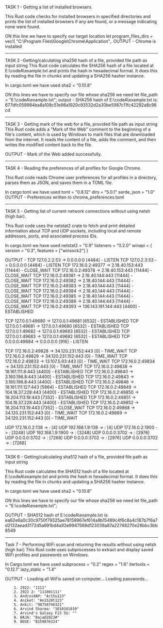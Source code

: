 TASK 1 - Getting a list of installed browsers

This Rust code checks for installed browsers in specified directories and prints the list of installed browsers if any are found, or a message indicating none were found.

ON this line we have to specify our target location 
let program_files_dirs = vec![
        "C:\\Program Files\\Google\\Chrome\\Application",.
		OUTPUT - Chrome is installed
  
--------------------------------------------------------------------------------------------------------------------------------------------------------------------
  
  
TASK 2 -Getting/calculating sha256 hash of a file, provided file path as input string
 This Rust code calculates the SHA256 hash of a file located at E:\codeA\example.txt and prints the hash in hexadecimal format. It does this by reading the file in 
 chunks and updating a SHA256 hasher instance.

 In  cargo.toml we have used 
  sha2 = "0.10.8"
 
  ON this lines we have to specify our file whose sha256 we need
  let file_path = "E:\\codeA\\example.txt";
  output - SHA256 hash of E:\codeA\example.txt is: 677dfc059984ba8a108c51e96a1920c93532d2a30be5987c11fc42292a8c98cd

  ------------------------------------------------------------------------------------------------------------------------------------------------------------------

 TASK 3 - Getting mark of the web for a file, provided file path as input string
   This Rust code adds a "Mark of the Web" comment to the beginning of a file's content, which is used by Windows to mark files that are downloaded from the 
  internet. It reads the content of a file, adds the comment, and then writes the modified content back to the file.

  OUTPUT - Mark of the Web added successfully.

--------------------------------------------------------------------------------------------------------------------------------------------------------------------
TASK 4 - Reading the preferences of all profiles for Google Chrome. 

This Rust code reads Chrome user preferences for all profiles in a directory, parses them as JSON, and saves them in a TOML file.

In cargo.toml we have used
toml = "0.8.12" 
dirs = "5.0.1"
serde_json = "1.0"
OUTPUT - Preferences written to chrome_preferences.toml

--------------------------------------------------------------------------------------------------------------------------------------------------------------------
TASK 5 - Getting list of current network connections without using netsh (high bar).

This Rust code uses the netstat2 crate to fetch and print detailed information about TCP and UDP sockets, including local and remote addresses, ports, and associated process IDs.

In cargo.toml we have used 
netstat2 = "0.9"
listeners = "0.2.0"
winapi = { version = "0.3", features = ["winsock2"] }

OUTPUT - TCP 127.0.2.2:53 -> 0.0.0.0:0 [4484] - LISTEN
TCP 127.0.2.3:53 -> 0.0.0.0:0 [4484] - LISTEN
TCP 172.16.0.2:49377 -> 2.18.40.153:443 [11444] - CLOSE_WAIT
TCP 172.16.0.2:49378 -> 2.18.40.153:443 [11444] - CLOSE_WAIT
TCP 172.16.0.2:49381 -> 2.18.40.144:443 [11444] - CLOSE_WAIT
TCP 172.16.0.2:49382 -> 2.18.40.144:443 [11444] - CLOSE_WAIT
TCP 172.16.0.2:49383 -> 2.18.40.144:443 [11444] - CLOSE_WAIT
TCP 172.16.0.2:49384 -> 2.18.40.144:443 [11444] - CLOSE_WAIT
TCP 172.16.0.2:49385 -> 2.18.40.144:443 [11444] - CLOSE_WAIT
TCP 172.16.0.2:49386 -> 2.18.40.144:443 [11444] - CLOSE_WAIT
TCP 172.16.0.2:49393 -> 136.143.191.144:443 [4400] - ESTABLISHED

TCP 127.0.0.1:49680 -> 127.0.0.1:49681 [6532] - ESTABLISHED
TCP 127.0.0.1:49681 -> 127.0.0.1:49680 [6532] - ESTABLISHED
TCP 127.0.0.1:49682 -> 127.0.0.1:49683 [6532] - ESTABLISHED
TCP 127.0.0.1:49683 -> 127.0.0.1:49682 [6532] - ESTABLISHED
TCP 0.0.0.0:49684 -> 0.0.0.0:0 [916] - LISTEN

TCP 172.16.0.2:49828 -> 34.120.231.152:443 [0] - TIME_WAIT
TCP 172.16.0.2:49829 -> 34.120.231.152:443 [0] - TIME_WAIT
TCP 172.16.0.2:49833 -> 13.107.5.93:443 [0] - TIME_WAIT
TCP 172.16.0.2:49834 -> 34.120.231.152:443 [0] - TIME_WAIT
TCP 172.16.0.2:49838 -> 18.161.111.8:443 [4400] - ESTABLISHED
TCP 172.16.0.2:49840 -> 3.160.196.8:443 [4400] - ESTABLISHED
TCP 172.16.0.2:49843 -> 3.160.196.8:443 [4400] - ESTABLISHED
TCP 172.16.0.2:49846 -> 18.161.111.127:443 [5964] - ESTABLISHED
TCP 172.16.0.2:49849 -> 104.18.37.228:443 [4400] - ESTABLISHED
TCP 172.16.0.2:49850 -> 18.204.113.19:443 [7352] - ESTABLISHED
TCP 172.16.0.2:49851 -> 104.18.37.228:443 [4400] - ESTABLISHED
TCP 172.16.0.2:49852 -> 18.204.113.19:443 [7352] - CLOSE_WAIT
TCP 172.16.0.2:49868 -> 34.120.231.152:443 [0] - TIME_WAIT
TCP 172.16.0.2:49869 -> 34.120.231.152:443 [0] - TIME_WAIT

UDP 172.16.0.2:138 -> *:* [4]
UDP 192.168.1.9:138 -> *:* [4]
UDP 172.16.0.2:1900 -> *:* [3248]
UDP 192.168.1.9:1900 -> *:* [3248]
UDP 0.0.0.0:3702 -> *:* [2976]
UDP 0.0.0.0:3702 -> *:* [7268]
UDP 0.0.0.0:3702 -> *:* [2976]
UDP 0.0.0.0:3702 -> *:* [7268]

------------------------------------------------------------------------------------------------------------------------------------------------------------------
TASK 6 - Getting/calculating sha512 hash of a file, provided file path as input string


 This Rust code calculates the SHA512 hash of a file located at E:\codeA\example.txt and prints the hash in hexadecimal format. It does this by reading the file in 
 chunks and updating a SHA256 hasher instance.

 In  cargo.toml we have used 
  sha2 = "0.10.8"
 
  ON this lines we have to specify our file whose sha256 we need
  let file_path = "E:\\codeA\\example.txt";

  OUTPUT - 
  SHA512 hash of E:\codeA\example.txt is: ea62e6a0c30c9750f79325ae78158967ef614a8b15489c4f6c8a4c187b7f6a7d2132aead3172d5a691bd4a92e9947568d123038a87a22748270e28bbc3bb8549

------------------------------------------------------------------------------------------------------------------------------------------------------------------
Task 7 - ⁠Performing WiFi scan and returning the results without using netsh (high bar)
This Rust code uses subprocesses to extract and display saved WiFi profiles and passwords on Windows.

In Cargo.toml we have used 
subprocess = "0.2"
regex = "1.6"
itertools = "0.12.1"
lazy_static = "1.4"

OUTPUT - Loading all WiFis saved on computer...
Loading passwords...

        1. 2922: "1111"
        2. 2922 2: "111001111"
        3. AndroidAP: "Ar15u123"     
        4. Aniket: "An1528t123"       
        5. Ankit: "98758746321"        
        6. Arvind Sharma: "1010101010"
        7. Arvind's Galaxy F23 5G: ""
        8. BAJA: "Baja@2023#"
        9. BOSE: "B159876324"









  
  

